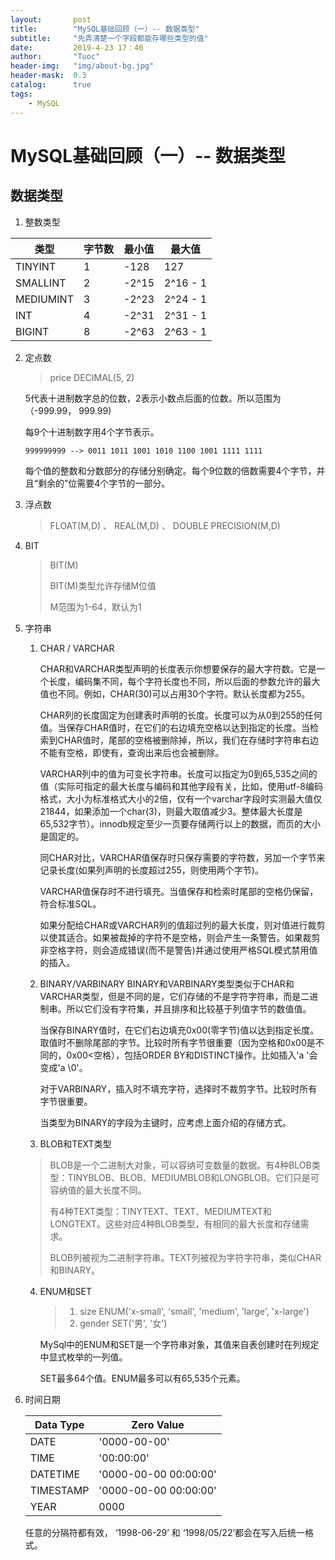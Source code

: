 ```yaml
---
layout:       post
title:        "MySQL基础回顾（一）-- 数据类型"
subtitle:     "先弄清楚一个字段都能存哪些类型的值"
date:         2019-4-23 17：40
author:       "Tuoc"
header-img:   "img/about-bg.jpg"
header-mask:  0.3
catalog:      true
tags:
    - MySQL
---
```

# MySQL基础回顾（一）-- 数据类型



## 数据类型



1. 整数类型

| 类型      | 字节数 | 最小值 | 最大值   |
| --------- | ------ | ------ | -------- |
| TINYINT   | 1      | -128   | 127      |
| SMALLINT  | 2      | -2^15  | 2^16 - 1 |
| MEDIUMINT | 3      | -2^23  | 2^24 - 1 |
| INT       | 4      | -2^31  | 2^31 - 1 |
| BIGINT    | 8      | -2^63  | 2^63 - 1 |

2. 定点数

   > price DECIMAL(5, 2)

   5代表十进制数字总的位数，2表示小数点后面的位数。所以范围为（-999.99， 999.99)

   

   每9个十进制数字用4个字节表示。

   `999999999 --> ‭0011 1011 1001 1010 1100 1001 1111 1111‬`

   每个值的整数和分数部分的存储分别确定。每个9位数的倍数需要4个字节，并且“剩余的”位需要4个字节的一部分。

   

3. 浮点数

   > FLOAT(M,D) 、 REAL(M,D) 、 DOUBLE PRECISION(M,D)

4. BIT

   > BIT(M)
   >
   > BIT(M)类型允许存储M位值
   >
   > M范围为1-64，默认为1


5. 字符串

   1. CHAR / VARCHAR

      CHAR和VARCHAR类型声明的长度表示你想要保存的最大字符数。它是一个长度，编码集不同，每个字符长度也不同，所以后面的参数允许的最大值也不同。例如，CHAR(30)可以占用30个字符。默认长度都为255。

      ​    CHAR列的长度固定为创建表时声明的长度。长度可以为从0到255的任何值。当保存CHAR值时，在它们的右边填充空格以达到指定的长度。当检索到CHAR值时，尾部的空格被删除掉，所以，我们在存储时字符串右边不能有空格，即使有，查询出来后也会被删除。

      

      ​    VARCHAR列中的值为可变长字符串。长度可以指定为0到65,535之间的值（实际可指定的最大长度与编码和其他字段有关，比如，使用utf-8编码格式，大小为标准格式大小的2倍，仅有一个varchar字段时实测最大值仅21844，如果添加一个char(3)，则最大取值减少3。整体最大长度是65,532字节）。innodb规定至少一页要存储两行以上的数据，而页的大小是固定的。

      ​    同CHAR对比，VARCHAR值保存时只保存需要的字符数，另加一个字节来记录长度(如果列声明的长度超过255，则使用两个字节)。

      ​    VARCHAR值保存时不进行填充。当值保存和检索时尾部的空格仍保留，符合标准SQL。

      ​    如果分配给CHAR或VARCHAR列的值超过列的最大长度，则对值进行裁剪以使其适合。如果被裁掉的字符不是空格，则会产生一条警告。如果裁剪非空格字符，则会造成错误(而不是警告)并通过使用严格SQL模式禁用值的插入。

   2. BINARY/VARBINARY
     BINARY和VARBINARY类型类似于CHAR和VARCHAR类型，但是不同的是，它们存储的不是字符字符串，而是二进制串。所以它们没有字符集，并且排序和比较基于列值字节的数值值。

      当保存BINARY值时，在它们右边填充0x00(零字节)值以达到指定长度。取值时不删除尾部的字节。比较时所有字节很重要（因为空格和0x00是不同的，0x00<空格），包括ORDER BY和DISTINCT操作。比如插入'a '会变成'a \0'。

      对于VARBINARY，插入时不填充字符，选择时不裁剪字节。比较时所有字节很重要。

      当类型为BINARY的字段为主键时，应考虑上面介绍的存储方式。

   3. BLOB和TEXT类型

   > BLOB是一个二进制大对象，可以容纳可变数量的数据。有4种BLOB类型：TINYBLOB、BLOB、MEDIUMBLOB和LONGBLOB。它们只是可容纳值的最大长度不同。
   >
   > 有4种TEXT类型：TINYTEXT、TEXT、MEDIUMTEXT和LONGTEXT。这些对应4种BLOB类型，有相同的最大长度和存储需求。
   >
   > BLOB列被视为二进制字符串。TEXT列被视为字符字符串，类似CHAR和BINARY。

      

   4. ENUM和SET

      > 1. size ENUM('x-small', 'small', 'medium', 'large', 'x-large')
      > 2. gender SET('男', '女')

      MySql中的ENUM和SET是一个字符串对象，其值来自表创建时在列规定中显式枚举的一列值。

      SET最多64个值。ENUM最多可以有65,535个元素。

6. 时间日期

   | Data Type | Zero Value            |
   | --------- | --------------------- |
   | DATE      | '0000-00-00'          |
   | TIME      | '00:00:00'            |
   | DATETIME  | '0000-00-00 00:00:00' |
   | TIMESTAMP | '0000-00-00 00:00:00' |
   | YEAR      | 0000                  |

   任意的分隔符都有效， ‘1998-06-29’ 和 ‘1998/05/22’都会在写入后统一格式。
